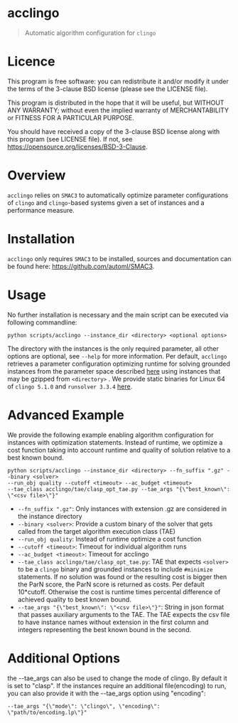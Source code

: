 # acclingo

> Automatic algorithm configuration for `clingo`

# Licence

This program is free software: you can redistribute it and/or modify it under the terms of the 3-clause BSD license (please see the LICENSE file).

This program is distributed in the hope that it will be useful, but WITHOUT ANY WARRANTY; without even the implied warranty of MERCHANTABILITY or FITNESS FOR A PARTICULAR PURPOSE.

You should have received a copy of the 3-clause BSD license along with this program (see LICENSE file). If not, see https://opensource.org/licenses/BSD-3-Clause.

# Overview

`acclingo` relies on `SMAC3` to automatically optimize parameter configurations of `clingo` and `clingo`-based systems given a set of instances and a performance measure.

# Installation

`acclingo` only requires `SMAC3` to be installed, sources and documentation can be found here: https://github.com/automl/SMAC3. 

# Usage

No further installation is necessary and the main script can be executed via following commandline:
```
python scripts/acclingo --instance_dir <directory> <optional options>
```
The directory with the instances is the only required parameter, all other options are optional, see `--help` for more information.
Per default, `acclingo` retrieves a parameter configuration optimizing runtime for solving grounded instances from the parameter space described [here](pcs/params.pcs) using instances that may be gzipped from `<directory>` .
We provide static binaries for Linux 64 of `clingo 5.1.0` and `runsolver 3.3.4` [here](binaries/).
 
# Advanced Example

We provide the following example enabling algorithm configuration for instances with optimization statements.
Instead of runtime, we optimize a cost function taking into account runtime and quality of solution relative to a best known bound.

```
python scripts/acclingo --instance_dir <directory> --fn_suffix ".gz" --binary <solver>
--run_obj quality --cutoff <timeout> --ac_budget <timeout>
--tae_class acclingo/tae/clasp_opt_tae.py --tae_args "{\"best_known\": \"<csv file>\"}"  
```

- `--fn_suffix ".gz"`: Only instances with extension .gz are considered in the instance directory
- `--binary <solver>`: Provide a custom binary of the solver that gets called from the target algorithm execution class (TAE)
- `--run_obj quality`: Instead of runtime optimize a cost function
- `--cutoff <timeout>`: Timeout for individual algorithm runs
- `--ac_budget <timeout>`: Timeout for acclingo
- `--tae_class acclingo/tae/clasp_opt_tae.py`: TAE that expects `<solver>` to be a `clingo` binary and grounded instances to include `#minimize` statements. If no solution was found or the resulting cost is bigger then the ParN score, the ParN score is returned as costs. Per default 10*cutoff. Otherwise the cost is runtime times percental difference of achieved quality to best known bound.
- `--tae_args "{\"best_known\": \"<csv file>\"}"`: String in json format that passes auxiliary arguments to the TAE. The TAE expects the csv file to have instance names without extension in the first column and integers representing the best known bound in the second.

# Additional Options

the --tae_args can also be used to change the mode of clingo. By default it is set to "clasp". If the instances require an additional file(encoding) to run, you can also provide it with the --tae_args option using "encoding":
```
--tae_args "{\"mode\": \"clingo\", \"encoding\": \"path/to/encoding.lp\"}"
```
